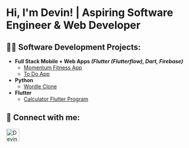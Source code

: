 <h1>Hi, I'm Devin! | Aspiring Software Engineer & Web Developer </h1>

<h2>👨‍💻 Software Development Projects:</h2>

- <b>Full Stack Mobile + Web Apps <i>(Flutter (Flutterflow), Dart, Firebase)</b></i>
  - [Momentum Fitness App](https://github.com/DevinCastillo5/Momentum)
  - [To Do App](https://github.com/DevinCastillo5/TodoApp-FlutterFlow)
- <b>Python</b>
  - [Wordle Clone](https://github.com/DevinCastillo5/Wordle-Clone)
- <b>Flutter</b>
  - [Calculator Flutter Program](https://github.com/DevinCastillo5/flutter-calculator)
  


<h2> 🤳 Connect with me:</h2>

[<img align="left" alt="DevinCastillo | LinkedIn" width="35px" src="https://cdn.jsdelivr.net/npm/simple-icons@v3/icons/linkedin.svg" />][linkedin]

[linkedin]: https://www.linkedin.com/in/devin-castillo/
